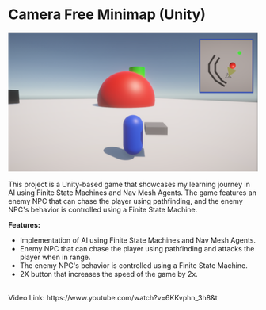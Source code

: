 # Camera Free Minimap (Unity)
![alt text](https://github.com/RayanYousef/Camera-Free-Minimap/blob/main/Other/Camera%20Free%20Minimap%20.png?raw=true)
<br/>

This project is a Unity-based game that showcases my learning journey in AI using Finite State Machines and Nav Mesh Agents. The game features an enemy NPC that can chase the player using pathfinding, and the enemy NPC's behavior is controlled using a Finite State Machine.

**Features:**

-   Implementation of AI using Finite State Machines and Nav Mesh Agents.
-   Enemy NPC that can chase the player using pathfinding and attacks the player when in range.
-   The enemy NPC's behavior is controlled using a Finite State Machine.
-   2X button that increases the speed of the game by 2x.
<br/>
Video Link: 
https://www.youtube.com/watch?v=6KKvphn_3h8&t
